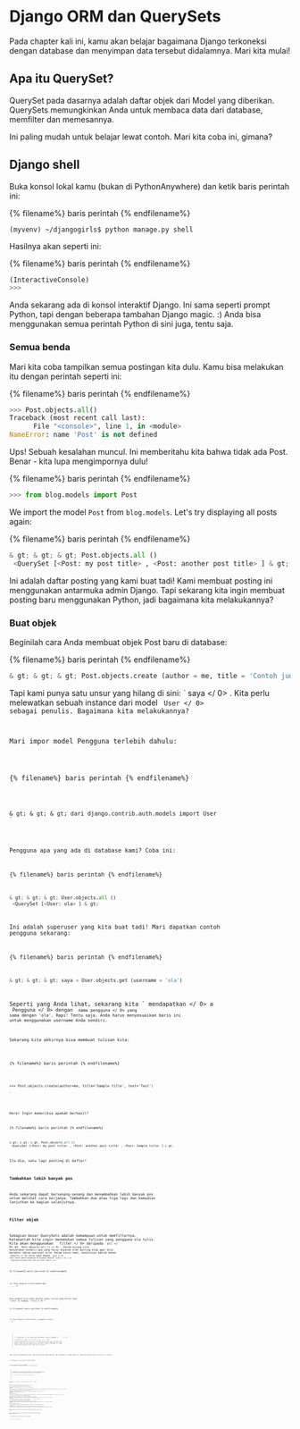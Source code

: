 # Django ORM dan QuerySets

Pada chapter kali ini, kamu akan belajar bagaimana Django terkoneksi dengan database dan menyimpan data tersebut didalamnya. Mari kita mulai!

## Apa itu QuerySet?

QuerySet pada dasarnya adalah daftar objek dari Model yang diberikan. QuerySets memungkinkan Anda untuk membaca data dari database, memfilter dan memesannya.

Ini paling mudah untuk belajar lewat contoh. Mari kita coba ini, gimana?

## Django shell

Buka konsol lokal kamu (bukan di PythonAnywhere) dan ketik baris perintah ini:

{% filename%} baris perintah {% endfilename%}

    (myvenv) ~/djangogirls$ python manage.py shell
    

Hasilnya akan seperti ini:

{% filename%} baris perintah {% endfilename%}

```python
(InteractiveConsole)
>>>
```

Anda sekarang ada di konsol interaktif Django. Ini sama seperti prompt Python, tapi dengan beberapa tambahan Django magic. :) Anda bisa menggunakan semua perintah Python di sini juga, tentu saja.

### Semua benda

Mari kita coba tampilkan semua postingan kita dulu. Kamu bisa melakukan itu dengan perintah seperti ini:

{% filename%} baris perintah {% endfilename%}

```python
>>> Post.objects.all()
Traceback (most recent call last):
      File "<console>", line 1, in <module>
NameError: name 'Post' is not defined
```

Ups! Sebuah kesalahan muncul. Ini memberitahu kita bahwa tidak ada Post. Benar - kita lupa mengimpornya dulu!

{% filename%} baris perintah {% endfilename%}

```python
>>> from blog.models import Post
```

We import the model `Post` from `blog.models`. Let's try displaying all posts again:

{% filename%} baris perintah {% endfilename%}

```python
& gt; & gt; & gt; Post.objects.all ()
 <QuerySet [<Post: my post title> , <Post: another post title> ] & gt;
```

Ini adalah daftar posting yang kami buat tadi! Kami membuat posting ini menggunakan antarmuka admin Django. Tapi sekarang kita ingin membuat posting baru menggunakan Python, jadi bagaimana kita melakukannya?

### Buat objek

Beginilah cara Anda membuat objek Post baru di database:

{% filename%} baris perintah {% endfilename%}

```python
& gt; & gt; & gt; Post.objects.create (author = me, title = 'Contoh judul', teks = 'Uji')
```

Tapi kami punya satu unsur yang hilang di sini: ` saya </ 0> . Kita perlu melewatkan sebuah instance dari model <code> User </ 0> sebagai penulis. Bagaimana kita melakukannya?</p>

<p>Mari impor model Pengguna terlebih dahulu:</p>

<p>{% filename%} baris perintah {% endfilename%}</p>

<pre><code class="python">& gt; & gt; & gt; dari django.contrib.auth.models import User
`</pre> 

Pengguna apa yang ada di database kami? Coba ini:

{% filename%} baris perintah {% endfilename%}

```python
& gt; & gt; & gt; User.objects.all ()
 <QuerySet [<User: ola> ] & gt;
```

Ini adalah superuser yang kita buat tadi! Mari dapatkan contoh pengguna sekarang:

{% filename%} baris perintah {% endfilename%}

```python
& gt; & gt; & gt; saya = User.objects.get (username = 'ola')
```

Seperti yang Anda lihat, sekarang kita ` mendapatkan </ 0> a <code> Pengguna </ 0> dengan <code> nama pengguna </ 0> yang sama dengan 'ola'. Rapi! Tentu saja, Anda harus menyesuaikan baris ini untuk menggunakan username Anda sendiri.</p>

<p>Sekarang kita akhirnya bisa membuat tulisan kita:</p>

<p>{% filename%} baris perintah {% endfilename%}</p>

<pre><code class="python">>>> Post.objects.create(author=me, title='Sample title', text='Test')
<Post: Sample title>
`</pre> 

Hore! Ingin memeriksa apakah berhasil?

{% filename%} baris perintah {% endfilename%}

```python
& gt; & gt; & gt; Post.objects.all ()
 <QuerySet [<Post: my post title> , <Post: another post title> , <Post: Sample title> ] & gt;
```

Itu dia, satu lagi posting di daftar!

### Tambahkan lebih banyak pos

Anda sekarang dapat bersenang-senang dan menambahkan lebih banyak pos untuk melihat cara kerjanya. Tambahkan dua atau tiga lagi dan kemudian lanjutkan ke bagian selanjutnya.

### Filter objek

Sebagian besar QuerySets adalah kemampuan untuk memfilternya. Katakanlah kita ingin menemukan semua tulisan yang pengguna ola tulis. Kita akan menggunakan ` filter </ 0> daripada <code> all </ 0> di <code> Post.objects.all () </ 0> . Dalam kurung kita menyatakan kondisi apa yang harus dipatok oleh posting blog agar bisa berakhir dalam queryset kita. Dalam kasus kami, kondisinya adalah bahwa <code> penulis </ 0> harus sama dengan <code> saya </ 0> . Cara untuk menuliskannya di Django adalah <code> author = me </ 0> . Sekarang potongan kode kita terlihat seperti ini:</p>

<p>{% filename%} baris perintah {% endfilename%}</p>

<pre><code class="python">>>> Post.objects.filter(author=me)
<QuerySet [<Post: Sample title>, <Post: Post number 2>, <Post: My 3rd post!>, <Post: 4th title of post>]>
`</pre> 

Atau mungkin kita ingin melihat semua tulisan yang berisi kata 'title' di bidang ` title </ 0> ?</p>

<p>{% filename%} baris perintah {% endfilename%}</p>

<pre><code class="python">>>> Post.objects.filter(title__contains='title')
<QuerySet [<Post: Sample title>, <Post: 4th title of post>]>
`</pre> 

> ** Catatan </ 0> Ada dua karakter garis bawah ( ` _ </ 1> ) antara <code> judul </ 1> dan <code> berisi </ 1> . ORM Django menggunakan aturan ini untuk memisahkan nama field ("judul") dan operasi atau filter ("contains"). Jika Anda hanya menggunakan satu garis bawah, Anda akan mendapatkan pesan kesalahan seperti "FieldError: Tidak dapat menyelesaikan judul kata kunci_contains".</p>
</blockquote>

<p>Anda juga bisa mendapatkan daftar semua posting yang dipublikasikan. Kami melakukan ini dengan memfilter semua posting yang telah <code> publish_date </ 0> di sebelumnya:</p>

<p>{% filename%} baris perintah {% endfilename%}</p>

<pre><code class="python">>>> from django.utils import timezone
>>> Post.objects.filter(published_date__lte=timezone.now())
<QuerySet []>
`</pre> 
> 
> Sayangnya, posting yang kami tambahkan dari konsol Python belum dipublikasikan. Tapi kita bisa mengubah itu! Pertama dapatkan sebuah instance dari sebuah postingan yang ingin kita publikasikan:
> 
> {% filename%} baris perintah {% endfilename%}
> 
> ```python
& gt; & gt; & gt; post = Post.objects.get (judul = "judul contoh")
```

Kemudian publikasikan dengan metode ` publish </ 0> :</p>

<p>{% filename%} baris perintah {% endfilename%}</p>

<pre><code class="python">& gt; & gt; & gt; post.publish ()
`</pre> 

Sekarang cobalah untuk mendapatkan daftar posting yang dipublikasikan lagi (tekan tombol panah atas tiga kali dan tekan ` enter </ 0> ):</p>

<p>{% filename%} baris perintah {% endfilename%}</p>

<pre><code class="python">>>> Post.objects.filter(published_date__lte=timezone.now())
<QuerySet [<Post: Sample title>]>
`</pre> 

### Memesan benda

QuerySets juga memungkinkan Anda untuk memesan daftar objek. Mari kita coba untuk memesannya dengan bidang ` create_date </ 0> :</p>

<p>{% filename%} baris perintah {% endfilename%}</p>

<pre><code class="python">>>> Post.objects.order_by('created_date')
<QuerySet [<Post: Sample title>, <Post: Post number 2>, <Post: My 3rd post!>, <Post: 4th title of post>]>
`</pre> 

Kita juga bisa membalik pemesanan dengan menambahkan ` - </ 0> di awal:</p>

<p>{% filename%} baris perintah {% endfilename%}</p>

<pre><code class="python">>>> Post.objects.order_by('-created_date')
<QuerySet [<Post: 4th title of post>,  <Post: My 3rd post!>, <Post: Post number 2>, <Post: Sample title>]>
`</pre> 

### Chaining QuerySets

Anda juga dapat menggabungkan QuerySets dengan ** chaining </ 0> bersama-sama:</p> 

```python
>>> Post.objects.filter(published_date__lte=timezone.now()).order_by('published_date')
<QuerySet [<Post: Post number 2>, <Post: My 3rd post!>, <Post: 4th title of post>, <Post: Sample title>]>
```

Ini benar-benar hebat dan memungkinkan Anda menulis kueri yang cukup rumit.

Keren! Anda sekarang siap untuk bagian selanjutnya! Untuk menutup shell, ketik ini:

{% filename%} baris perintah {% endfilename%}

```python
& gt; & gt; & gt; keluar () $
```